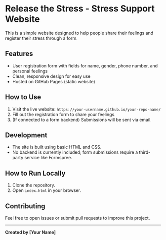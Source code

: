 # Release the Stress - Stress Support Website

This is a simple website designed to help people share their feelings and register their stress through a form.

## Features

- User registration form with fields for name, gender, phone number, and personal feelings
- Clean, responsive design for easy use
- Hosted on GitHub Pages (static website)

## How to Use

1. Visit the live website: `https://your-username.github.io/your-repo-name/`
2. Fill out the registration form to share your feelings.
3. (If connected to a form backend) Submissions will be sent via email.

## Development

- The site is built using basic HTML and CSS.
- No backend is currently included; form submissions require a third-party service like Formspree.

## How to Run Locally

1. Clone the repository.
2. Open `index.html` in your browser.

## Contributing

Feel free to open issues or submit pull requests to improve this project.

---

**Created by [Your Name]**


